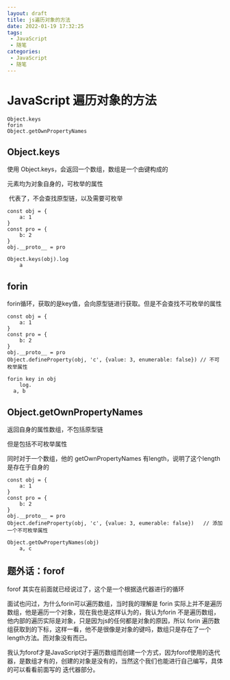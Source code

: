 ```yaml
---
layout: draft
title: js遍历对象的方法
date: 2022-01-19 17:32:25
tags:
 - JavaScript
 - 随笔
categories:
 - JavaScript
 - 随笔
---
```




#  JavaScript 遍历对象的方法

```
Object.keys
forin
Object.getOwnPropertyNames
```



## Object.keys

使用 Object.keys，会返回一个数组，数组是一个由键构成的

元素均为对象自身的，可枚举的属性

​	代表了，不会查找原型链，以及需要可枚举

```
const obj = {
	a: 1
}
const pro = {
	b: 2
}
obj.__proto__ = pro

Object.keys(obj).log
	a
```



## forin

forin循环，获取的是key值，会向原型链进行获取。但是不会查找不可枚举的属性

```
const obj = {
	a: 1
}
const pro = {
	b: 2
}
obj.__proto__ = pro
Object.defineProperty(obj, 'c', {value: 3, enumerable: false}) // 不可枚举属性

forin key in obj
	log.
  a, b
```



## Object.getOwnPropertyNames

返回自身的属性数组，不包括原型链

但是包括不可枚举属性

同时对于一个数组，他的 getOwnPropertyNames 有length，说明了这个length是存在于自身的

```
const obj = {
	a: 1
}
const pro = {
	b: 2
}
obj.__proto__ = pro
Object.defineProperty(obj, 'c', {value: 3, eumerable: false})	// 添加一个不可枚举属性

Object.getOwPropertyNames(obj)
	a, c
```



## 题外话：forof

forof 其实在前面就已经说过了，这个是一个根据迭代器进行的循环

面试也问过，为什么forin可以遍历数组，当时我的理解是 forin 实际上并不是遍历数组，他是遍历一个对象，现在我也是这样认为的，我认为forin 不是遍历数组，他内部的遍历实际是对象，只是因为js的任何都是对象的原因，所以 forin 遍历数组获取到的下标，这样一看，他不是很像是对象的键吗，数组只是存在了一个length方法。而对象没有而已。

我认为forof才是JavaScript对于遍历数组而创建一个方式，因为forof使用的迭代器，是数组才有的，创建的对象是没有的，当然这个我们也能进行自己编写，具体的可以看看前面写的 迭代器部分。

